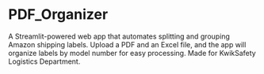 # PDF_Organizer
A Streamlit-powered web app that automates splitting and grouping Amazon shipping labels. Upload a PDF and an Excel file, and the app will organize labels by model number for easy processing. Made for KwikSafety Logistics Department.
